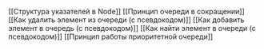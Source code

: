 [[Структура указателей в Node]]
[[Принцип очереди в сокращении]]
[[Как удалить элемент из очереди (с псевдокодом)]]
[[Как добавить элемент в очередь (с псевдокодом)]]
[[Как найти элемент в очереди (с псевдокодом)]]
[[Принцип работы приоритетной очереди]]
